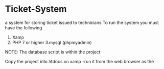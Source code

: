 # Ticket-System
a system for storing ticket issued to technicians 
 To run the system you must have the following 
 1. Xamp
 2. PHP 7 or higher 
 3.mysql (phpmyadmin) 
 
NOTE: The database script is within the project 

Copy the project into htdocs on xamp
-run it from the web browser as the 

 
 
